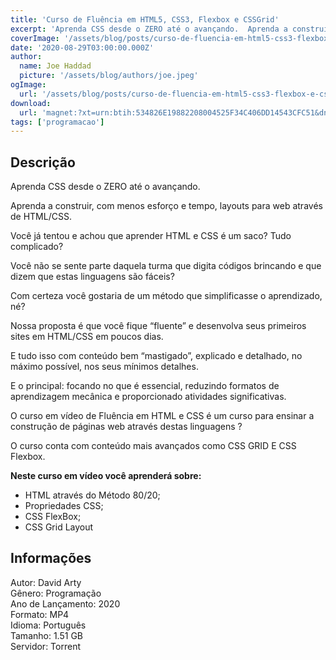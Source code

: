 ```yaml
---
title: 'Curso de Fluência em HTML5, CSS3, Flexbox e CSSGrid'
excerpt: 'Aprenda CSS desde o ZERO até o avançando.  Aprenda a construir, com menos esforço e tempo, layouts para web através de HTML/CSS.  Você já tentou e achou que aprender HTML e CSS é um saco? Tudo complicado?  Você não se sente parte daquela turma que digita códigos brincando e'
coverImage: '/assets/blog/posts/curso-de-fluencia-em-html5-css3-flexbox-e-cssgrid.jpg'
date: '2020-08-29T03:00:00.000Z'
author:
  name: Joe Haddad
  picture: '/assets/blog/authors/joe.jpeg'
ogImage:
  url: '/assets/blog/posts/curso-de-fluencia-em-html5-css3-flexbox-e-cssgrid.jpg'
download:
  url: 'magnet:?xt=urn:btih:534826E19882208004525F34C406DD14543CFC51&dn=Curso%20de%20Flu%c3%aancia%20em%20HTML5%2c%20CSS3%2c%20Flexbox%20e%20CSSGrid&tr=udp%3a%2f%2ftracker.openbittorrent.com%3a1337%2fannounce&tr=udp%3a%2f%2ftracker.opentrackr.org%3a1337%2fannounce'
tags: ['programacao']
---
```

<h2>Descrição</h2>
<p></p><p>Aprenda CSS desde o ZERO até o avançando.</p><p>Aprenda a construir, com menos esforço e tempo, layouts para web através de HTML/CSS.</p><p>Você já tentou e achou que aprender HTML e CSS é um saco? Tudo complicado?</p><p>Você não se sente parte daquela turma que digita códigos brincando e que dizem que estas linguagens são fáceis?</p><p>Com certeza você gostaria de um método que simplificasse o aprendizado, né? </p><p>Nossa proposta é que você fique “fluente” e desenvolva seus primeiros sites em HTML/CSS em poucos dias.</p><p>E tudo isso com conteúdo bem “mastigado”, explicado e detalhado, no máximo possível, nos seus mínimos detalhes. </p><p>E o principal: focando no que é essencial, reduzindo formatos de aprendizagem mecânica e proporcionado atividades significativas.</p><p>O curso em vídeo de Fluência em HTML e CSS é um curso para ensinar a construção de páginas web através destas linguagens ?</p><p>O curso conta com conteúdo mais avançados como CSS GRID E CSS Flexbox.</p><p><strong>Neste curso em vídeo você aprenderá sobre:</strong></p><ul><li>HTML através do Método 80/20;</li><li>​Propriedades CSS;</li><li>​CSS FlexBox;</li><li>CSS Grid Layout</li></ul><h2>Informações</h2><p>Autor: David Arty<br/>Gênero: Programação<br/>Ano de Lançamento: 2020<br/>Formato: MP4<br/>Idioma: Português<br/>Tamanho: 1.51 GB<br/>Servidor: Torrent</p>